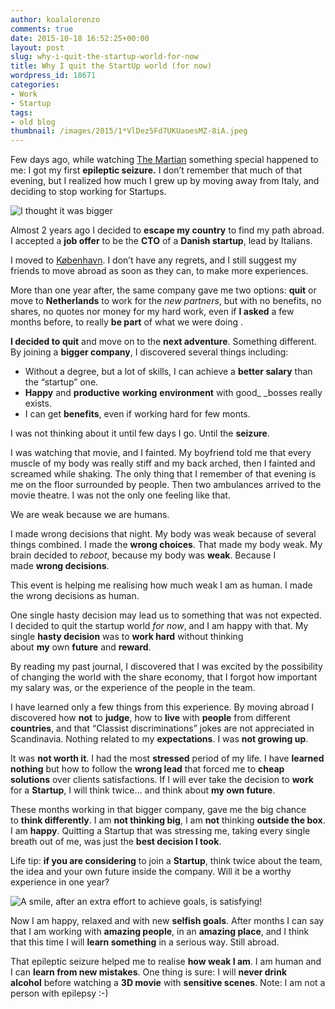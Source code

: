 ```yaml
---
author: koalalorenzo
comments: true
date: 2015-10-18 16:52:25+00:00
layout: post
slug: why-i-quit-the-startup-world-for-now
title: Why I quit the StartUp world (for now)
wordpress_id: 18671
categories:
- Work
- Startup
tags:
- old blog
thumbnail: /images/2015/1*VlDez5Fd7UKUaoesMZ-8iA.jpeg
---
```


Few days ago, while watching [The Martian](http://www.imdb.com/title/tt3659388/) something special happened to me: I got my first **epileptic seizure.** I don’t remember that much of that evening, but I realized how much I grew up by moving away from Italy, and deciding to stop working for Startups. <!--more-->

![I thought it was bigger](/images/2015/1xmpx_j7srezo00iyfv738a.webp)

Almost 2 years ago I decided to **escape my country** to find my path abroad. I accepted a **job offer** to be the **CTO** of a **Danish startup**, lead by Italians.

I moved to [København](https://en.wikipedia.org/wiki/Copenhagen). I don’t have any regrets, and I still suggest my friends to move abroad as soon as they can, to make more experiences.

More than one year after, the same company gave me two options: **quit** or move to **Netherlands** to work for the _new partners_, but with no benefits, no shares, no quotes nor money for my hard work, even if **I asked** a few months before, to really **be part** of what we were doing .

**I decided to quit** and move on to the **next adventure**. Something different. By joining a **bigger company**, I discovered several things including:

  * Without a degree, but a lot of skills,
I can achieve a **better salary** than the “startup” one.
  * **Happy** and **productive** **working** **environment**
with good_ _bosses really exists.
  * I can get **benefits**, even if working hard for few monts.


I was not thinking about it until few days I go. Until the **seizure**.

I was watching that movie, and I fainted. My boyfriend told me that every muscle of my body was really stiff and my back arched, then I fainted and screamed while shaking. The only thing that I remember of that evening is me on the floor surrounded by people. Then two ambulances arrived to the movie theatre. I was not the only one feeling like that.

We are weak because we are humans.

I made wrong decisions that night. My body was weak because of several things combined. I made the **wrong choices**. That made my body weak. My brain decided to _reboot_, because my body was **weak**. Because I made **wrong decisions**.

This event is helping me realising how much weak I am as human.
I made the wrong decisions as human.

One single hasty decision may lead us to something that was not expected. I decided to quit the startup world _for now_, and I am happy with that. My single **hasty decision** was to **work hard** without thinking about **my** own **future** and **reward**.

By reading my past journal, I discovered that I was excited by the possibility of changing the world with the share economy, that I forgot how important my salary was, or the experience of the people in the team.

I have learned only a few things from this experience. By moving abroad
I discovered how **not** to **judge**, how to **live** with **people** from different **countries**, and that “Classist discriminations” jokes are not appreciated
in Scandinavia. Nothing related to my **expectations**. I was **not growing up**.

It was **not worth it**. I had the most **stressed** period of my life. I have **learned nothing** but how to follow the **wrong lead** that forced me to **cheap solutions** over clients satisfactions. If I will ever take the decision to **work** for a **Startup**, I will think twice… and think about **my own future**.


These months working in that bigger company, gave me the big chance to **think differently**. I am **not thinking big**, I am **not** thinking **outside the box**. I am **happy**. Quitting a Startup that was stressing me, taking every single breath out of me, was just the **best decision I took**.

Life tip: **if you are considering** to join a **Startup**, think twice about the team, the idea and your own future inside the company.
Will it be a worthy experience in one year?

![A smile, after an extra effort to achieve goals, is satisfying!](/images/2015/1*VlDez5Fd7UKUaoesMZ-8iA.jpeg)


Now I am happy, relaxed and with new **selfish goals**. After months I can say that I am working with **amazing people**, in an **amazing place**, and
I think that this time
I will **learn something** in a serious way. Still abroad.

That epileptic seizure helped me to realise **how weak I am**. I am human and I can **learn from new mistakes**. One thing is sure: I will **never drink alcohol** before watching a **3D movie** with **sensitive scenes**. Note: I am not a person with epilepsy :-)
